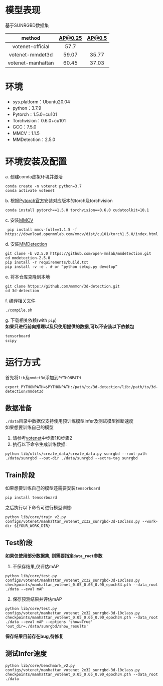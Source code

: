 # 模型表现
基于SUNRGBD数据集  

|method | AP@0.25 | AP@0.5 |
| :----: | :----: | :----: |
| votenet-official | 57.7 |  |
| votenet-mmdet3d | 59.07 | 35.77 |
| votenet-manhattan | 60.45 | 37.03 | 
# 环境

- sys.platform：Ubuntu20.04
- python：3.7.9
- Pytorch：1.5.0+cu101
- Torchvision：0.6.0+cu101
- GCC：7.5.0
- MMCV：1.1.5
- MMDetection：2.5.0

# 环境安装及配置
a. 创建conda虚拟环境并激活  
```shell
conda create -n votenet python=3.7
conda activate votenet
```
  
b. 根据[Pytorch官方](https://pytorch.org/get-started/locally/)安装对应版本的torch及torchvision  
```shell
conda install pytorch==1.5.0 torchvision==0.6.0 cudatoolkit=10.1
```
  
c. 安装[MMCV](https://github.com/open-mmlab/mmcv)  
```shell
 pip install mmcv-full==1.1.5 -f https://download.openmmlab.com/mmcv/dist/cu101/torch1.5.0/index.html
```
  
d. 安装[MMDetection](https://github.com/open-mmlab/mmdetection)  
```shell
git clone -b v2.5.0 https://github.com/open-mmlab/mmdetection.git
cd mmdetection-2.5.0
pip install -r requirements/build.txt
pip install -v -e . # or “python setup.py develop”
```
  
e. 将本仓库克隆到本地  
```shell
git clone https://github.com/mmmcn/3d-detection.git
cd 3d-detection
```
  
f. 编译相关文件  
```shell
./compile.sh
```
  
g. 下载相关依赖(with `pip`)  
**如果只进行前向推理以及只使用提供的数据,可以不安装以下依赖包**
```tex
tensorboard
scipy
```

# 运行方式
首先将`lib`及`mmdet3d`添加到`PYTHONPATH`  
```shell
export PYTHONPATH=$PYTHONPATH:/path/to/3d-detection/lib:/path/to/3d-detection/mmdet3d
```
## 数据准备
`./data`目录中数据仅支持使用预训练模型infer及测试模型推断速度  
如果想要训练自己的模型  
1. 请参考[votenet](https://github.com/facebookresearch/votenet/tree/master/sunrgbd)中步骤1和步骤2
2. 执行以下命令生成训练数据:
  ```shell
  python lib/utils/create_data/create_data.py sunrgbd --root-path ./data/sunrgbd --out-dir ./data/sunrgbd --extra-tag sunrgbd
  ```

## Train阶段 
如果想要训练自己的模型还需要安装`tensorboard`  
```shell
pip install tensorboard
```
之后执行以下命令可进行模型训练:  
```shell
python lib/core/train_v2.py configs/votenet/manhattan_votenet_2x32_sunrgbd-3d-10class.py --work-dir ${YOUR_WORK_DIR}
```  

## Test阶段
**如果仅使用部分数据集, 则需要指定`data_root`参数**
1. 不保存结果,仅评估mAP
```shell
python lib/core/test.py configs/votenet/manhattan_votenet_2x32_sunrgbd-3d-10class.py checkpoints/manhattan_votenet_0.05_0.05_0.90_epoch34.pth --data_root ./data --eval mAP
```
2. 保存预测结果并评估mAP
```shell
python lib/core/test.py configs/votenet/manhattan_votenet_2x32_sunrgbd-3d-10class.py checkpoints/manhattan_votenet_0.05_0.05_0.90_epoch34.pth --data_root ./data --eval mAP --options 'show=True' 'out_dir=./data/sunrgbd/show_results'
```
**保存结果目前存在bug,待修复**
  
## 测试Infer速度
```shell
python lib/core/benchmark_v2.py configs/votenet/manhattan_votenet_2x32_sunrgbd-3d-10class.py checkpoints/manhattan_votenet_0.05_0.05_0.90_epoch34.pth --data_root ./data
```
